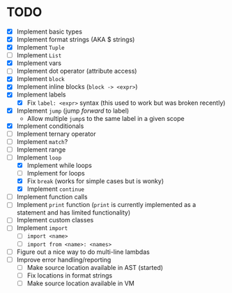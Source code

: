 # TODO

- [x] Implement basic types
- [x] Implement format strings (AKA $ strings)
- [x] Implement `Tuple`
- [ ] Implement `List`
- [x] Implement vars
- [ ] Implement dot operator (attribute access)
- [x] Implement `block`
- [x] Implement inline blocks (`block -> <expr>`)
- [x] Implement labels
  - [x] Fix `label: <expr>` syntax (this used to work but was broken
    recently)
- [x] Implement `jump` (jump *forward* to label)
  - Allow multiple `jump`s to the same label in a given scope
- [x] Implement conditionals
- [ ] Implement ternary operator
- [ ] Implement `match`?
- [ ] Implement range
- [ ] Implement `loop`
  - [x] Implement while loops
  - [ ] Implement for loops
  - [x] Fix `break` (works for simple cases but is wonky)
  - [x] Implement `continue`
- [ ] Implement function calls
- [ ] Implement `print` function (`print` is currently implemented as a statement and has limited functionality)
- [ ] Implement custom classes
- [ ] Implement `import`
  - [ ] `import <name>`
  - [ ] `import from <name>: <names>`
- [ ] Figure out a nice way to do multi-line lambdas
- [ ] Improve error handling/reporting
  - [ ] Make source location available in AST (started)
  - [ ] Fix locations in format strings
  - [ ] Make source location available in VM
